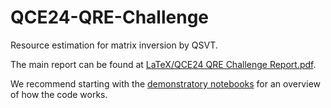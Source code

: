 # QCE24-QRE-Challenge
Resource estimation for matrix inversion by QSVT.

The main report can be found at [LaTeX/QCE24 QRE Challenge Report.pdf](https://github.com/Walden-Killick/QCE24-QRE-Challenge/blob/main/LaTeX/QCE24%20QRE%20Challenge%20Report.pdf).

We recommend starting with the [demonstratory notebooks](https://github.com/Walden-Killick/QCE24-QRE-Challenge/tree/main/notebooks/demonstrations) for an overview of how the code works.
